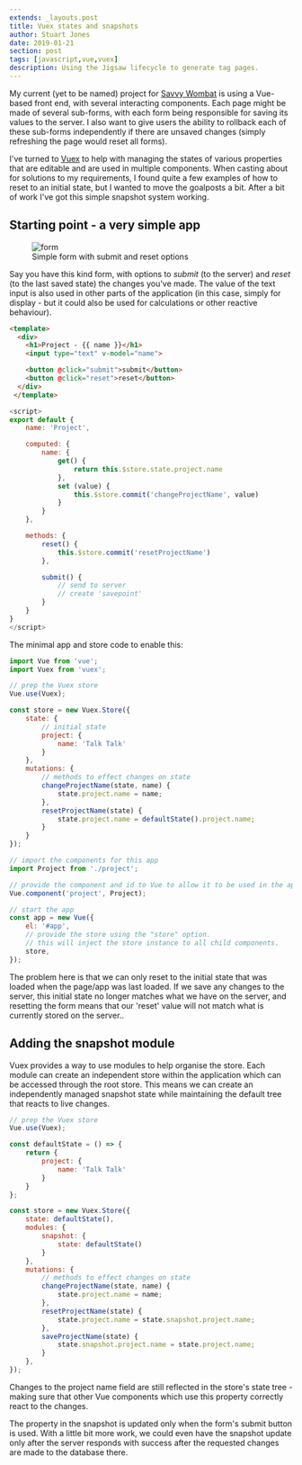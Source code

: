```yaml
---
extends: _layouts.post
title: Vuex states and snapshots
author: Stuart Jones
date: 2019-01-21
section: post
tags: [javascript,vue,vuex]
description: Using the Jigsaw lifecycle to generate tag pages.
---
```


My current (yet to be named) project for [Savvy Wombat](https://savvywombat.com.au) is using a Vue-based front end, with several interacting components. Each page might be made of several sub-forms, with each form being responsible for saving its values to the server. I also want to give users the ability to rollback each of these sub-forms independently if there are unsaved changes (simply refreshing the page would reset all forms).

I've turned to [Vuex](https://vuex.vuejs.org/) to help with managing the states of various properties that are editable and are used in multiple components. When casting about for solutions to my requirements, I found quite a few examples of how to reset to an initial state, but I wanted to move the goalposts a bit. After a bit of work I've got this simple snapshot system working.

## Starting point - a very simple app

<figure>
<img src="/assets/images/posts/5-vuex-states-and-snapshots--form.png" alt="form">
<figcaption>Simple form with submit and reset options</figcaption>
</figure>

Say you have this kind form, with options to _submit_ (to the server) and _reset_ (to the last saved state) the changes you've made. The value of the text input is also used in other parts of the application (in this case, simply for display - but it could also be used for calculations or other reactive behaviour).

```html
<template>
  <div>
    <h1>Project - {{ name }}</h1>
    <input type="text" v-model="name">

    <button @click="submit">submit</button>
    <button @click="reset">reset</button>
  </div>
 </template>
```

```javascript
<script>
export default {
    name: 'Project',

    computed: {
        name: {
            get() {
                return this.$store.state.project.name
            },
            set (value) {
                this.$store.commit('changeProjectName', value)
            }
        }
    },

    methods: {
        reset() {
            this.$store.commit('resetProjectName')
        },

        submit() {
            // send to server
            // create 'savepoint'
        }
    }
}
</script>
```

The minimal app and store code to enable this:

```javascript
import Vue from 'vue';
import Vuex from 'vuex';

// prep the Vuex store
Vue.use(Vuex);

const store = new Vuex.Store({
    state: {
        // initial state
        project: {
            name: 'Talk Talk'
        }
    },
    mutations: {
        // methods to effect changes on state
        changeProjectName(state, name) {
            state.project.name = name;
        },
        resetProjectName(state) {
            state.project.name = defaultState().project.name;
        }
    }
});

// import the components for this app
import Project from './project';

// provide the component and id to Vue to allow it to be used in the app
Vue.component('project', Project);

// start the app
const app = new Vue({
    el: '#app',
    // provide the store using the "store" option.
    // this will inject the store instance to all child components.
    store,
});
```

The problem here is that we can only reset to the initial state that was loaded when the page/app was last loaded. If we save any changes to the server, this initial state no longer matches what we have on the server, and resetting the form means that our 'reset' value will not match what is currently stored on the server..

## Adding the snapshot module

Vuex provides a way to use modules to help organise the store. Each module can create an independent store within the application which can be accessed through the root store. This means we can create an independently managed snapshot state while maintaining the default tree that reacts to live changes.

```javascript
// prep the Vuex store
Vue.use(Vuex);

const defaultState = () => {
    return {
        project: {
            name: 'Talk Talk'
        }
    }
};

const store = new Vuex.Store({
    state: defaultState(),
    modules: {
        snapshot: {
            state: defaultState()
        }
    },
    mutations: {
        // methods to effect changes on state
        changeProjectName(state, name) {
            state.project.name = name;
        },
        resetProjectName(state) {
            state.project.name = state.snapshot.project.name;
        },
        saveProjectName(state) {
            state.snapshot.project.name = state.project.name;
        }
    },
});
```

Changes to the project name field are still reflected in the store's state tree - making sure that other Vue components which use this property correctly react to the changes.

The property in the snapshot is updated only when the form's submit button is used. With a little bit more work, we could even have the snapshot update only after the server responds with success after the requested changes are made to the database there.